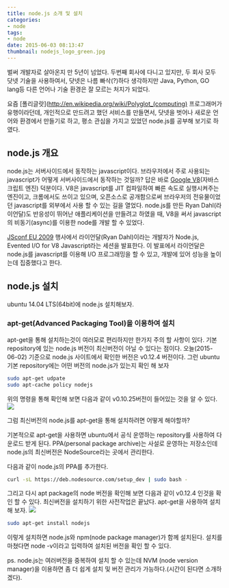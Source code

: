 ```yaml
---
title: node.js 소개 및 설치
categories:
- node
tags:
- node
date: 2015-06-03 08:13:47
thumbnail: nodejs_logo_green.jpg
---
```


벌써 개발자로 살아온지 만 5년이 넘었다. 두번째 회사에 다니고 있지만, 두 회사 모두 닷넷 기술을 사용하여서, 닷넷은 나름 빠삭(?)하다 생각하지만 Java, Python, GO lang등 다른 언어나 기술 환경은 잘 모르는 처지가 되었다. 

요즘 [폴리글랏](http://en.wikipedia.org/wiki/Polyglot_(computing) 프로그래머가 유행이라던데, 개인적으로 만드려고 했던 서비스를 만들면서, 닷넷을 벗어나 새로운 언어와 환경에서 만들기로 하고, 평소 관심을 가지고 있었던 node.js를 공부해 보기로 하였다.

## node.js 개요 ##
node.js는 서버사이드에서 동작하는 javascript이다. 브라우저에서 주로 사용되는 javascript가 어떻게 서버사이드에서 동작하는 것일까? 답은 바로 [Google V8](http://ko.wikipedia.org/wiki/V8_(%EC%9E%90%EB%B0%94%EC%8A%A4%ED%81%AC%EB%A6%BD%ED%8A%B8_%EC%97%94%EC%A7%84))(자바스크립트 엔진) 덕분이다. V8은 javascript를 JIT 컴파일하여 빠른 속도로 실행시켜주는 엔진이고, 크롬에서도 쓰이고 있으며, 오픈소스로 공개함으로써 브라우저의 전유물이었던 javascript를 외부에서 사용 할 수 있는 길을 열었다. 
node.js를 만든 Ryan Dahl(라이언달)도 반응성이 뛰어난 애플리케이션을 만들려고 하였을 때, V8을 써서 javascript의 비동기(async)를 이용한 node를 개발 할 수 있었다. 

[JSconf EU 2009](http://holgerblank.com/2009/speaker/speakers_selected.html) 행사에서 라이언달(Ryan Dahl)이라는 개발자가 Node.js, Evented I/O for V8 Javascript라는 세션을 발표한다.
이 발표에서 라이언달은 node.js를 javascript를 이용해 I/O 프로그래밍을 할 수 있고, 개발에 있어 성능을 높이는데 집중했다고 한다.

## node.js 설치
ubuntu 14.04 LTS(64bit)에 node.js 설치해보자.

### apt-get(Advanced Packaging Tool)을 이용하여 설치
apt-get을 통해 설치하는것이 여러모로 편리하지만 한가지 주의 할 사항이 있다. 기본 repository에 있는 node.js 버전이 최신버전이 아닐 수 있다는 점이다. 
오늘(2015-06-02) 기준으로 node.js 사이트에서 확인한 버전은 v0.12.4 버전이다. 그런 ubuntu 기본 repository에는 어떤 버전의 node.js가 있는지 확인 해 보자

```bash
sudo apt-get udpate    
sudo apt-cache policy nodejs
```

위의 명령을 통해 확인해 보면 다음과 같이 v0.10.25버전이 들어있는 것을 알 수 있다.
![](http://i.imgur.com/RGcHs3R.png)

그럼 최신버전의 node.js를 apt-get을 통해 설치하려면 어떻게 해야할까?

기본적으로 apt-get을 사용하면 ubuntu에서 공식 운영하는 repository를 사용하여 다운로드 받게 된다. PPA(personal package archive)는 사설로 운영하는 저장소인데 node.js의 최신버전은 NodeSource라는 곳에서 관리한다.  

다음과 같이 node.js의 PPA를 추가한다.

```bash
curl -sL https://deb.nodesource.com/setup_dev | sudo bash -
```

그리고 다시 apt package의 node 버전을 확인해 보면 다음과 같이 v0.12.4 인것을 확인 할 수 있다. 최신버전을 설치하기 위한 사전작업은 끝났다.  apt-get을 사용하여 설치해 보자.
![](http://i.imgur.com/eImMCUK.png)

```bash
sudo apt-get install nodejs
```

이렇게 설치하면 node.js와 npm(node package manager)가 함께 설치된다.
설치를 마쳤다면 node -v이라고 입력하여 설치된 버전을 확인 할 수 있다.

ps. node.js는 여러버전을 중복하여 설치 할 수 있는데 NVM (node version manager)을 이용하면 좀 더 쉽게 설치 및 버전 관리가 가능하다.(시간이 된다면 소개하겠다).
